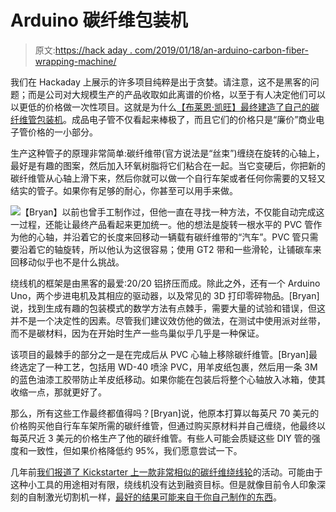 # Arduino 碳纤维包装机

> 原文:[https://hack aday . com/2019/01/18/an-arduino-carbon-fiber-wrapping-machine/](https://hackaday.com/2019/01/18/an-arduino-carbon-fiber-wrapping-machine/)

我们在 Hackaday 上展示的许多项目纯粹是出于贪婪。请注意，这不是黑客的问题；而是公司对大规模生产的产品收取如此离谱的价格，以至于有人决定他们可以以更低的价格做一次性项目。这就是为什么[【布莱恩·凯旺】最终建造了自己的碳纤维管包装机](https://bryanmkevan.bike/2018/12/16/carbon-framebuilding-das-faserwickelmaschine/)。成品电子管不仅看起来棒极了，而且它们的价格只是“廉价”商业电子管价格的一小部分。

生产这种管子的原理非常简单:碳纤维带(官方说法是“丝束”)缠绕在旋转的心轴上，最好是有趣的图案，然后加入环氧树脂将它们粘合在一起。当它变硬后，你把新的碳纤维管从心轴上滑下来，然后你就可以做一个自行车架或者任何你需要的又轻又结实的管子。如果你有足够的耐心，你甚至可以用手来做。

[![](../Images/21d09575ab29ed372e56783e047183bd.png)](https://hackaday.com/wp-content/uploads/2019/01/carbon_anim.gif)【Bryan】以前也曾手工制作过，但他一直在寻找一种方法，不仅能自动完成这一过程，还能让最终产品看起来更加统一。他的想法是旋转一根水平的 PVC 管作为他的心轴，并沿着它的长度来回移动一辆载有碳纤维带的“汽车”。PVC 管只需要沿着它的轴旋转，所以他认为这很容易；使用 GT2 带和一些滑轮，让铺碳车来回移动似乎也不是什么挑战。

绕线机的框架是由黑客的最爱:20/20 铝挤压而成。除此之外，还有一个 Arduino Uno，两个步进电机及其相应的驱动器，以及常见的 3D 打印零碎物品。[Bryan]说，找到生成有趣的包装模式的数学方法有点棘手，需要大量的试验和错误，但这并不是一个决定性的因素。尽管我们建议效仿他的做法，在测试中使用派对丝带，而不是碳材料，因为在开始时生产一些鸟巢似乎几乎是一种保证。

该项目的最棘手的部分之一是在完成后从 PVC 心轴上移除碳纤维管。[Bryan]最终选定了一种工艺，包括用 WD-40 喷涂 PVC，用羊皮纸包裹，然后用一条 3M 的蓝色油漆工胶带防止羊皮纸移动。如果你能在包装后将整个心轴放入冰箱，使其收缩一点，那就更好了。

那么，所有这些工作最终都值得吗？[Bryan]说，他原本打算以每英尺 70 美元的价格购买他自行车车架所需的碳纤维管，但通过购买原材料并自己缠绕，他最终以每英尺近 3 美元的价格生产了他的碳纤维管。有些人可能会质疑这些 DIY 管的强度和一致性，但如果价格降低约 95%，我们愿意尝试一下。

几年前[我们报道了 Kickstarter 上一款非常相似的碳纤维绕线轮](https://hackaday.com/2013/10/01/x-winder-carbon-fiber-wrapping/)的活动。可能由于这种小工具的用途相对有限，绕线机没有达到融资目标。但是就像目前令人印象深刻的自制激光切割机一样，[最好的结果可能来自于你自己制作的东西](https://hackaday.com/2018/11/20/scratch-building-a-supersized-laser-cutter/)。